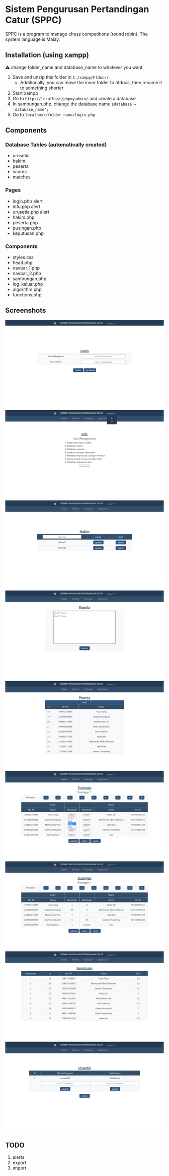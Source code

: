 # Sistem Pengurusan Pertandingan Catur (SPPC)
SPPC is a program to manage chess competitions (round robin). The system language is Malay.

## Installation (using xampp)
⚠️ change folder_name and database_name to whatever you want

1. Save and unzip this folder in ```C:/xampp/htdocs/```
    - Additionally, you can move the inner folder to htdocs, then rename it to something shorter
2. Start xampp
3. Go to ```http://localhost/phpmyadmin/``` and create a database
4. In sambungan.php, change the database name ```$database = 'database_name';```
5. Go to ```localhost/folder_name/login.php```

## Components
### Database Tables (automatically created)
- urusetia
- hakim
- peserta
- scores
- matches

### Pages
- login.php alert
- info.php alert
- urusetia.php alert
- hakim.php
- peserta.php
- pusingan.php
- keputusan.php

### Components
- styles.css
- head.php
- navbar_1.php
- navbar_2.php
- sambungan.php
- log_keluar.php
- algorithm.php
- functions.php

## Screenshots
![login](screenshots/login.png)
![info](screenshots/info.png)
![hakim](screenshots/hakim.png)
![peserta_sebelum](screenshots/peserta_sebelum.png)
![peserta_selepas](screenshots/peserta_selepas.png)
![pusingan_sebelum](screenshots/pusingan_sebelum.png)
![pusingan_selepas](screenshots/pusingan_selepas.png)
![keputusan](screenshots/keputusan.png)
![urusetia](screenshots/urusetia.png)

## TODO
1. alerts
2. export
3. import